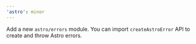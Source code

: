 ```yaml
---
'astro': minor
---
```


Add a new `astro/errors` module. You can import `createAstroError` API to create and throw Astro errors.
